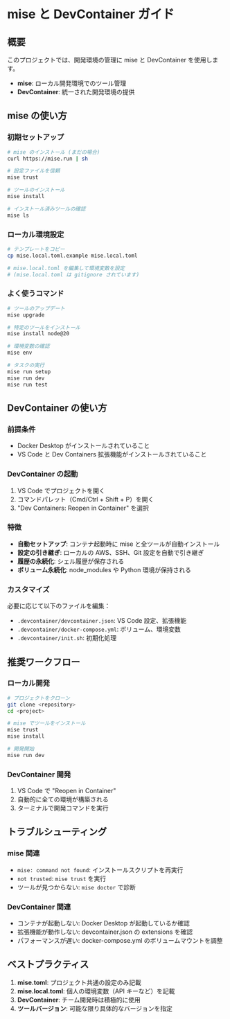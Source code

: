 # mise と DevContainer ガイド

## 概要
このプロジェクトでは、開発環境の管理に mise と DevContainer を使用します。

- **mise**: ローカル開発環境でのツール管理
- **DevContainer**: 統一された開発環境の提供

## mise の使い方

### 初期セットアップ
```bash
# mise のインストール (まだの場合)
curl https://mise.run | sh

# 設定ファイルを信頼
mise trust

# ツールのインストール
mise install

# インストール済みツールの確認
mise ls
```

### ローカル環境設定
```bash
# テンプレートをコピー
cp mise.local.toml.example mise.local.toml

# mise.local.toml を編集して環境変数を設定
# (mise.local.toml は gitignore されています)
```

### よく使うコマンド
```bash
# ツールのアップデート
mise upgrade

# 特定のツールをインストール
mise install node@20

# 環境変数の確認
mise env

# タスクの実行
mise run setup
mise run dev
mise run test
```

## DevContainer の使い方

### 前提条件
- Docker Desktop がインストールされていること
- VS Code と Dev Containers 拡張機能がインストールされていること

### DevContainer の起動
1. VS Code でプロジェクトを開く
2. コマンドパレット（Cmd/Ctrl + Shift + P）を開く
3. "Dev Containers: Reopen in Container" を選択

### 特徴
- **自動セットアップ**: コンテナ起動時に mise と全ツールが自動インストール
- **設定の引き継ぎ**: ローカルの AWS、SSH、Git 設定を自動で引き継ぎ
- **履歴の永続化**: シェル履歴が保存される
- **ボリューム永続化**: node_modules や Python 環境が保持される

### カスタマイズ
必要に応じて以下のファイルを編集：
- `.devcontainer/devcontainer.json`: VS Code 設定、拡張機能
- `.devcontainer/docker-compose.yml`: ボリューム、環境変数
- `.devcontainer/init.sh`: 初期化処理

## 推奨ワークフロー

### ローカル開発
```bash
# プロジェクトをクローン
git clone <repository>
cd <project>

# mise でツールをインストール
mise trust
mise install

# 開発開始
mise run dev
```

### DevContainer 開発
1. VS Code で "Reopen in Container"
2. 自動的に全ての環境が構築される
3. ターミナルで開発コマンドを実行

## トラブルシューティング

### mise 関連
- `mise: command not found`: インストールスクリプトを再実行
- `not trusted`: `mise trust` を実行
- ツールが見つからない: `mise doctor` で診断

### DevContainer 関連
- コンテナが起動しない: Docker Desktop が起動しているか確認
- 拡張機能が動作しない: devcontainer.json の extensions を確認
- パフォーマンスが遅い: docker-compose.yml のボリュームマウントを調整

## ベストプラクティス
1. **mise.toml**: プロジェクト共通の設定のみ記載
2. **mise.local.toml**: 個人の環境変数（API キーなど）を記載
3. **DevContainer**: チーム開発時は積極的に使用
4. **ツールバージョン**: 可能な限り具体的なバージョンを指定
